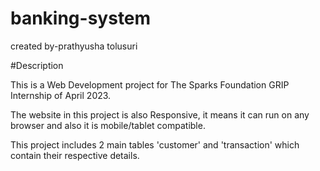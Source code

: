 # banking-system
created by-prathyusha tolusuri

#Description

This is a Web Development project for The Sparks Foundation GRIP Internship of April 2023.

The website in this project is also Responsive, it means it can run on any browser and also it is mobile/tablet compatible.

This project includes 2 main tables 'customer' and 'transaction' which contain their respective details.

